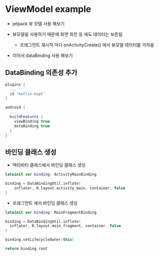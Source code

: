 # ViewModel example

- jetpack 뷰 모델 사용 해보기
- 뷰모델을 사용하기 때문에 화면 회전 등 에도 데이터는 보존됨
    - 프레그먼트 재시작 마다 onActivityCreate() 에서 뷰모델 데이터를 가져옴
  
- 이어서 dataBinding 사용 해보기

## DataBinding 의존성 추가

```groovy
plugins {
  ...
  id 'kotlin-kapt'
}

android {
  ...
  buildFeatures {
    viewBinding true
    dataBinding true
  }
}
```

## 바인딩 클래스 생성

- 액티비티 클래스에서 바인딩 클래스 생성

```kotlin
lateinit var binding: ActivityMainBinding

binding = DataBindingUtil.inflate(
    inflater, R.layout.activity_main, container, false
)
```

- 프래그먼트 에서 바인딩 클래스 생성

```kotlin
lateinit var binding: MainFragmentBinding

binding = DataBindingUtil.inflate(
  inflater, R.layout.main_fragment, container, false
)

binding.setLifecycleOwner(this)

return binding.root
```